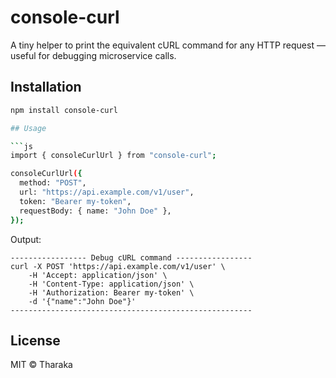 # console-curl

A tiny helper to print the equivalent cURL command for any HTTP request — useful for debugging microservice calls.

## Installation
```bash
npm install console-curl

## Usage

```js
import { consoleCurlUrl } from "console-curl";

consoleCurlUrl({
  method: "POST",
  url: "https://api.example.com/v1/user",
  token: "Bearer my-token",
  requestBody: { name: "John Doe" },
});
```

Output:

```
----------------- Debug cURL command -----------------
curl -X POST 'https://api.example.com/v1/user' \
    -H 'Accept: application/json' \
    -H 'Content-Type: application/json' \
    -H 'Authorization: Bearer my-token' \
    -d '{"name":"John Doe"}'
------------------------------------------------------
```

## License

MIT © Tharaka